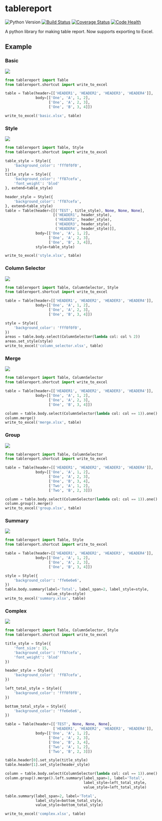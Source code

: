 # tablereport

![Python Version](https://img.shields.io/badge/python-2.7,3.4,3.5,3.6-blue.svg)
[![Build Status](https://travis-ci.org/jefffffrey/tablereport.svg?branch=master)](https://travis-ci.org/jefffffrey/tablereport)
[![Coverage Status](https://coveralls.io/repos/github/jefffffrey/tablereport/badge.svg?branch=master)](https://coveralls.io/github/jefffffrey/tablereport?branch=master)
[![Code Health](https://landscape.io/github/jefffffrey/tablereport/master/landscape.svg?style=flat)](https://landscape.io/github/jefffffrey/tablereport/master)

A python library for making table report. Now supports exporting to Excel.

## Example

### Basic



![](docs/images/basic.png)

```python
from tablereport import Table
from tablereport.shortcut import write_to_excel

table = Table(header=[['HEADER1', 'HEADER2', 'HEADER3', 'HEADER4']],
              body=[['One', 'A', 1, 2],
                    ['One', 'A', 2, 3],
                    ['One', 'B', 3, 4]])

write_to_excel('basic.xlsx', table)
```

### Style

![](docs/images/style.png)

```python
from tablereport import Table, Style
from tablereport.shortcut import write_to_excel

table_style = Style({
    'background_color': 'fff0f0f0',
})
title_style = Style({
    'background_color': 'ff87cefa',
    'font_weight': 'blod'
}, extend=table_style)

header_style = Style({
    'background_color': 'ff87cefa',
}, extend=table_style)
table = Table(header=[[('TEST', title_style), None, None, None],
                      [('HEADER1', header_style),
                       ('HEADER2', header_style),
                       ('HEADER3', header_style),
                       ('HEADER4', header_style)]],
              body=[['One', 'A', 1, 2],
                    ['One', 'A', 2, 3],
                    ['One', 'B', 3, 4]],
              style=table_style)

write_to_excel('style.xlsx', table)
```

### Column Selector

![](docs/images/column_selector.png)

```python
from tablereport import Table, ColumnSelector, Style
from tablereport.shortcut import write_to_excel

table = Table(header=[['HEADER1', 'HEADER2', 'HEADER3', 'HEADER4']],
              body=[['One', 'A', 1, 2],
                    ['One', 'A', 2, 3],
                    ['One', 'B', 3, 4]])

style = Style({
    'background_color': 'fff0f0f0',
})
areas = table.body.select(ColumnSelector(lambda col: col % 2))
areas.set_style(style)
write_to_excel('column_selector.xlsx', table)
```

### Merge

![](docs/images/merge.png)

```python
from tablereport import Table, ColumnSelector
from tablereport.shortcut import write_to_excel

table = Table(header=[['HEADER1', 'HEADER2', 'HEADER3', 'HEADER4']],
              body=[['One', 'A', 1, 2],
                    ['One', 'A', 2, 3],
                    ['One', 'B', 3, 4]])

column = table.body.select(ColumnSelector(lambda col: col == 1)).one()
column.merge()
write_to_excel('merge.xlsx', table)
```

### Group

![](docs/images/group.png)

```python
from tablereport import Table, ColumnSelector
from tablereport.shortcut import write_to_excel

table = Table(header=[['HEADER1', 'HEADER2', 'HEADER3', 'HEADER4']],
              body=[['One', 'A', 1, 2],
                    ['One', 'A', 2, 3],
                    ['One', 'B', 3, 4],
                    ['Two', 'A', 1, 2],
                    ['Two', 'B', 2, 3]])

column = table.body.select(ColumnSelector(lambda col: col == 1)).one()
column.group().merge()
write_to_excel('group.xlsx', table)
```

### Summary

![](docs/images/summary.png)

```python
from tablereport import Table, Style
from tablereport.shortcut import write_to_excel

table = Table(header=[['HEADER1', 'HEADER2', 'HEADER3', 'HEADER4']],
              body=[['One', 'A', 1, 2],
                    ['One', 'A', 2, 3],
                    ['One', 'B', 3, 4]])

style = Style({
    'background_color': 'ffe6e6e6',
})
table.body.summary(label='Total', label_span=2, label_style=style,
                   value_style=style)
write_to_excel('summary.xlsx', table)
```

### Complex

![](docs/images/complex.png)

```python
from tablereport import Table, ColumnSelector, Style
from tablereport.shortcut import write_to_excel

title_style = Style({
    'font_size': 15,
    'background_color': 'ff87cefa',
    'font_weight': 'blod'
})

header_style = Style({
    'background_color': 'ff87cefa',
})

left_total_style = Style({
    'background_color': 'fff0f0f0',
})

bottom_total_style = Style({
    'background_color': 'ffe6e6e6',
})

table = Table(header=[['TEST', None, None, None],
                      ['HEADER1', 'HEADER2', 'HEADER3', 'HEADER4']],
              body=[['One', 'A', 1, 2],
                    ['One', 'A', 2, 3],
                    ['One', 'B', 3, 4],
                    ['Two', 'A', 1, 2],
                    ['Two', 'B', 2, 3]])

table.header[0].set_style(title_style)
table.header[1].set_style(header_style)

column = table.body.select(ColumnSelector(lambda col: col == 1)).one()
column.group().merge().left.summary(label_span=1, label='Total',
                                    label_style=left_total_style,
                                    value_style=left_total_style)

table.summary(label_span=2, label='Total',
              label_style=bottom_total_style,
              value_style=bottom_total_style)

write_to_excel('complex.xlsx', table)
```